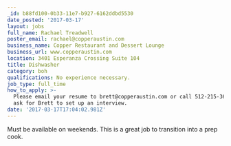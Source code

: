 ```yaml
---
_id: b88fd100-0b33-11e7-b927-6162ddbd5530
date_posted: '2017-03-17'
layout: jobs
full_name: Rachael Treadwell
poster_email: rachael@copperaustin.com
business_name: Copper Restaurant and Dessert Lounge
business_url: www.copperaustin.com
location: 3401 Esperanza Crossing Suite 104
title: Dishwasher
category: boh
qualifications: No experience necessary.
job_type: full_time
how_to_apply: >-
  Please email your resume to brett@copperaustin.com or call 512-215-3633 and
  ask for Brett to set up an interview.
date: '2017-03-17T17:04:02.981Z'
---
```

Must be available on weekends. This is a great job to transition into a prep cook.
